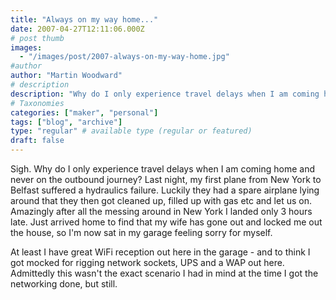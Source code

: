 ```yaml
---
title: "Always on my way home..."
date: 2007-04-27T12:11:06.000Z
# post thumb
images:
  - "/images/post/2007-always-on-my-way-home.jpg"
#author
author: "Martin Woodward"
# description
description: "Why do I only experience travel delays when I am coming home and never on the outbound journey."
# Taxonomies
categories: ["maker", "personal"]
tags: ["blog", "archive"]
type: "regular" # available type (regular or featured)
draft: false
---
```

Sigh.  Why do I only experience travel delays when I am coming home and never on the outbound journey?  Last night, my first plane from New York to Belfast suffered a hydraulics failure.  Luckily they had a spare airplane lying around that they then got cleaned up, filled up with gas etc and let us on.  Amazingly after all the messing around in New York I landed only 3 hours late.  Just arrived home to find that my wife has gone out and locked me out the house, so I'm now sat in my garage feeling sorry for myself. 

At least I have great WiFi reception out here in the garage - and to think I got mocked for rigging network sockets, UPS and a WAP out here.  Admittedly this wasn't the exact scenario I had in mind at the time I got the networking done, but still.